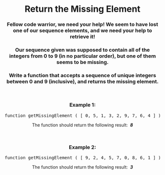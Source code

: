 <div align = 'center'>

# Return the Missing Element

</div>

<div align = 'center'>

<h3>Fellow code warrior, we need your help! We seem to have lost one of our sequence elements, and we need your help to retrieve it!</h3>

<h3>Our sequence given was supposed to contain all of the integers from 0 to 9 (in no particular order), but one of them seems to be missing.</h3>

<h3>Write a function that accepts a sequence of unique integers between 0 and 9 (inclusive), and returns the missing element.</h3>

<br>

<h3>Example 1:</h3>

<pre>function getMissingElement&nbsp;(&nbsp;[&nbsp;0, 5, 1, 3, 2, 9, 7, 6, 4&nbsp;]&nbsp;)</pre>

<p>The function should return the following result: &nbsp;<strong><em>8</em></strong></p>

<br>

<h3>Example 2:</h3>

<pre>function getMissingElement&nbsp;(&nbsp;[&nbsp;9, 2, 4, 5, 7, 0, 8, 6, 1&nbsp;]&nbsp;)</pre>

<p>The function should return the following result: &nbsp;<strong><em>3</em></strong></p>

<br>

</div>
